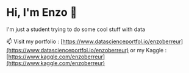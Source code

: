 <!--
**enzoberreur/enzoberreur** is a ✨ _special_ ✨ repository because its `README.md` (this file) appears on your GitHub profile.

Here are some ideas to get you started:

- 🔭 I’m currently working on ...
- 🌱 I’m currently learning ...
- 👯 I’m looking to collaborate on ...
- 🤔 I’m looking for help with ...
- 💬 Ask me about ...
- 📫 How to reach me: ...
- 😄 Pronouns: ...
- ⚡ Fun fact: ...
-->
<h1> Hi, I'm Enzo 👋 </h1>

<p> I'm just a student trying to do some cool stuff with data </p>

📫 Visit my portfolio : [https://www.datascienceportfol.io/enzoberreur](https://www.datascienceportfol.io/enzoberreur)
    or my Kaggle : [https://www.kaggle.com/enzoberreur](https://www.kaggle.com/enzoberreur)



